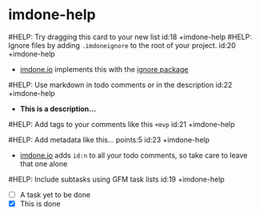 imdone-help
====
#HELP: Try dragging this card to your new list id:18 +imdone-help
#HELP: Ignore files by adding `.imdoneignore` to the root of your project. id:20 +imdone-help
- [imdone.io](https://imdone.io) implements this with the [ignore package](https://www.npmjs.com/package/ignore)

#HELP: Use markdown in todo comments or in the description id:22 +imdone-help
- **This is a description...**

#HELP: Add tags to your comments like this `+mvp` id:21 +imdone-help

#HELP: Add metadata like this... points:5 id:23 +imdone-help
- [imdone.io](https://imdone.io) adds `id:n` to all your todo comments, so take care to leave that one alone

#HELP: Include subtasks using GFM task lists id:19 +imdone-help
- [ ] A task yet to be done
- [x] This is done
